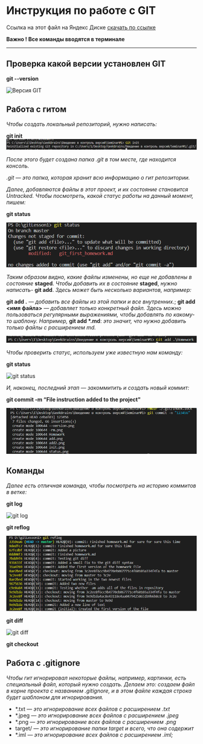 # Инструкция по работе с GIT

Ссылка на этот файл на Яндекс Диске [скачать по ссылке](https://disk.yandex.ru/d/kmvATsnsNccphg)

**Важно !  Все команды вводятся в терминале**
***
## Проверка какой версии установлен GIT

 **git --version**

 ![Версия GIT](version.png)

## Работа с гитом

 _Чтобы создать локальный репозиторий, нужно написать:_

 **git init**
  ![git init](init.png)

  _После этого будет создана папка .git в том месте, где находится консоль._ 
  
  _.git — это папка, которая хранит всю информацию о гит репозитории._

  
_Далее, добавляются файлы в этот проект, и их состояние становится Untracked. Чтобы посмотреть, какой статус работы на данный момент, пишем:_

**git status**

  ![git status](status.png)

_Таким образом видно, какие файлы изменены, но еще не добавлены в состояние_ **staged**. _Чтобы добавить их в состояние_ **staged**, _нужно написать_- **git add**. _Здесь может быть несколько вариантов, например:_

**git add .** _— добавить все файлы из этой папки и все внутренних._;
**git add <имя файла>** _— добавляет только конкретный файл. Здесь можно пользоваться регулярными выражениями, чтобы добавлять по какому-то шаблону. Например,_ __git add *.md__: _это значит, что нужно добавить только файлы с расширением md._

![git add](add.png)

_Чтобы проверить статус, используем уже известную нам команду:_

**git status**

![git status](status2.png)

_И, наконец, последний этап — закоммитить и создать новый коммит:_

**git commit -m “File instruction added to the project"**

![git commit](commit.png)

## Команды 

_Далее есть отличная команда, чтобы посмотреть на историю коммитов в ветке:_

**git log**

![git log](log2.png)

**git reflog**

![git reflog](reflog.png)

**git diff**

![git diff](gitdiff.png)

**git checkout**

## Работа с .gitignore 

_Чтобы гит игнорировал некоторые файлы, например, картинки, есть специальный файл, который нужно создать. Делаем это: создаем файл в корне проекта с названием .gitignore, и в этом файле каждая строка будет шаблоном для игнорирования._

* *.txt  _— это игнорирование всех файлов с расширением .txt_
* *.jpeg  _— это игнорирование всех файлов с расширением .jpeg_
* *.png  _— это игнорирование всех файлов с расширением .png_
* target/ _— это игнорирование папки target и всего, что она содержит_
* *.iml _— это игнорирование всех файлов с расширением .iml;_

